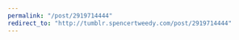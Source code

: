 ```yaml
---
permalink: "/post/2919714444"
redirect_to: "http://tumblr.spencertweedy.com/post/2919714444"
---
```


